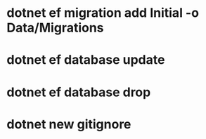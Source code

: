 # dotnet ef migration add Initial -o Data/Migrations

# dotnet ef database update
# dotnet ef database drop
# dotnet new gitignore

